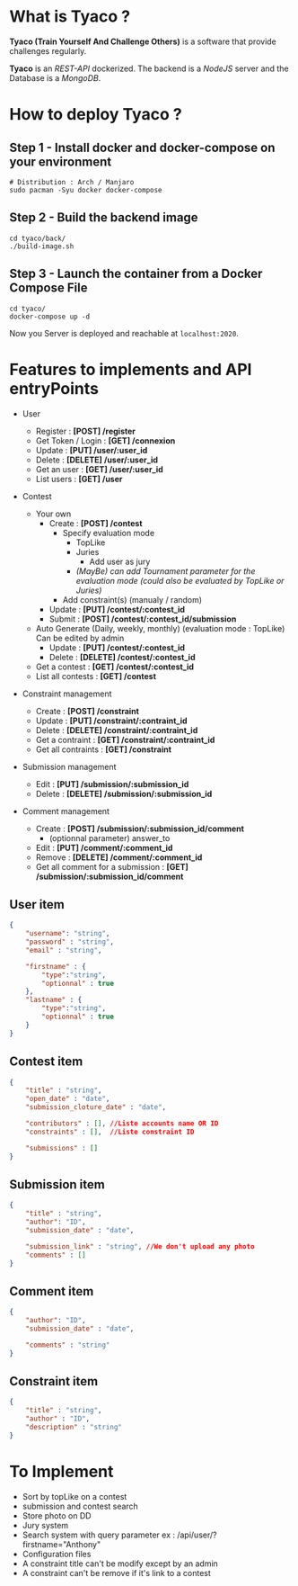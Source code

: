 # What is Tyaco ?

**Tyaco (Train Yourself And Challenge Others)** is a software that provide challenges regularly.

**Tyaco** is an *REST-API* dockerized. The backend is a *NodeJS* server and the Database is a *MongoDB*.

# How to deploy Tyaco ?

## Step 1 - Install docker and docker-compose on your environment

```
# Distribution : Arch / Manjaro
sudo pacman -Syu docker docker-compose
```

## Step 2 - Build the backend image

```
cd tyaco/back/
./build-image.sh
```

## Step 3 - Launch the container from a Docker Compose File

```
cd tyaco/
docker-compose up -d
```

Now you Server is deployed and reachable at `localhost:2020`.

# Features to implements and API entryPoints

* User
	* Register : **[POST] /register**
	* Get Token / Login : **[GET] /connexion**
	* Update : **[PUT] /user/:user_id**
	* Delete : **[DELETE] /user/:user_id**
	* Get an user : **[GET] /user/:user_id**
	* List users : **[GET] /user**

* Contest
	* Your own
		* Create : **[POST] /contest**
			* Specify evaluation mode
				* TopLike
				* Juries
					* Add user as jury
				* *(MayBe) can add Tournament parameter for the evaluation mode (could also be evaluated by TopLike or Juries)*
			* Add constraint(s) (manualy / random)
		* Update : **[PUT] /contest/:contest_id**
		* Submit : **[POST] /contest/:contest_id/submission**
	* Auto Generate (Daily, weekly, monthly) (evaluation mode : TopLike) Can be edited by admin
		* Update : **[PUT] /contest/:contest_id**
		* Delete : **[DELETE] /contest/:contest_id**
	* Get a contest : **[GET] /contest/:contest_id**
	* List all contests : **[GET] /contest**

* Constraint management
	* Create : **[POST] /constraint**
	* Update : **[PUT] /constraint/:contraint_id**
	* Delete : **[DELETE] /constraint/:contraint_id**
	* Get a contraint : **[GET] /constraint/:contraint_id**
	* Get all contraints : **[GET] /constraint**

* Submission management
	* Edit : **[PUT] /submission/:submission_id**
	* Delete : **[DELETE] /submission/:submission_id**

* Comment management
	* Create : **[POST] /submission/:submission_id/comment**
		* (optionnal parameter) answer_to
	* Edit : **[PUT] /comment/:comment_id**
	* Remove : **[DELETE] /comment/:comment_id**
	* Get all comment for a submission : **[GET] /submission/:submission_id/comment**

## User item

```json
{
	"username": "string",
	"password" : "string",
	"email" : "string",

	"firstname" : {
		"type":"string",
		"optionnal" : true
	},
	"lastname" : {
		"type":"string",
		"optionnal" : true
	}
}
```

## Contest item

```json
{
	"title" : "string",
	"open_date" : "date",
	"submission_cloture_date" : "date",

	"contributors" : [], //Liste accounts name OR ID
	"constraints" : [],  //Liste constraint ID

	"submissions" : []
}
```

## Submission item

```json
{
	"title" : "string",
	"author": "ID",
	"submission_date" : "date",

	"submission_link" : "string", //We don't upload any photo
	"comments" : []
}
```

## Comment item

```json
{
	"author": "ID",
	"submission_date" : "date",

	"comments" : "string"
}
```

## Constraint item

```json
{
	"title" : "string",
	"author" : "ID",
	"description" : "string"
}
```


# To Implement

* Sort by topLike on a contest
* submission and contest search
* Store photo on DD
* Jury system
* Search system with query parameter ex : /api/user/?firstname="Anthony"
* Configuration files
* A constraint title can't be modify except by an admin
* A constraint can't be remove if it's link to a contest
